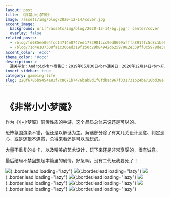```yaml
---
layout: post
title: 《非常小小梦魇》
image: /assets/img/blog/2020-12-14/cover.jpg
accent_image: 
  background: url('/assets/img/blog/2020-12-14/bg.jpg') center/cover
  overlay: false
related_posts:
  - /blog/fd085ee0e4fcc14714e0747ed1773981ccc9ed0699afffa891ffc5c8c1be8cd5/
  - /blog/71d4e107308fa1c306ed319f150c29b84942d62597982e339ff0c5978de3a144/
accent_color: '#ccc'
theme_color: '#ccc'
description: >
  通关平台：Android<br>发售日：2019年05月30日<br>通关日：2020年12月14日<br>开发商：Alike Studio<br>发行商：万代南梦宫<br>个人评分：80
invert_sidebar: true
category: gameing-life
slug: 220f6785b9454a81f7c8671b7476bab8d1f8fdbac967f331731b24be710bd38e
---
```


# 《非常小小梦魇》

作为《小小梦魇》前传性质的手游，这个品质总体来说还是可以的。

恐怖氛围渲染不错，但还是以解谜为主。解谜部分除了有某几关设计恶意、判定恶心，或是逻辑不连贯，总得来看还是可以玩玩的。

大量不重复的关卡，以及精美的艺术设计，玩下来还是非常享受的，很有诚意。

最后结局不禁回想起本篇里的剧情。好急啊，没有二代玩我要死了！


![](/assets/img/blog/2020-12-14/1.jpg){:.border.lead loading="lazy"}
![](/assets/img/blog/2020-12-14/2.jpg){:.border.lead loading="lazy"}
![](/assets/img/blog/2020-12-14/3.jpg){:.border.lead loading="lazy"}
![](/assets/img/blog/2020-12-14/4.jpg){:.border.lead loading="lazy"}
![](/assets/img/blog/2020-12-14/5.jpg){:.border.lead loading="lazy"}
![](/assets/img/blog/2020-12-14/6.jpg){:.border.lead loading="lazy"}
![](/assets/img/blog/2020-12-14/7.jpg){:.border.lead loading="lazy"}
![](/assets/img/blog/2020-12-14/8.jpg){:.border.lead loading="lazy"}